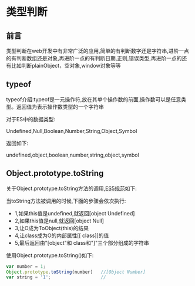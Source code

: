 # 类型判断

## 前言

类型判断在web开发中有非常广泛的应用,简单的有判断数字还是字符串,进阶一点的有判断数组还是对象,再进阶一点的有判断日期,正则,错误类型,再进阶一点的还有比如判断plainObject，空对象,window对象等等

## typeof

typeof介绍:typeof是一元操作符,放在其单个操作数的前面,操作数可以是任意类型。返回值为表示操作数类型的一个字符串

对于ES中的数据类型:

Undefined,Null,Boolean,Number,String,Object,Symbol

返回如下:

undefined,object,boolean,number,string,object,symbol

## Object.prototype.toString

关于Object.prototype.toString方法的调用,[ES5规范](https://es5.github.io/#x15.2.4.2)如下:

当toString方法被调用的时候,下面的步骤会依次执行:

* 1,如果this值是undefined,就返回[object Undefined]
* 2,如果this值是null,就返回[object Null]
* 3,让O成为ToObject(this)的结果
* 4,让class成为O的内部属性[[ class]]的值
* 5,最后返回由"[object"和 class和"]"三个部分组成的字符串

使用Object.prototype.toString()如下:

``` javascript
var number = 1;
Object.prototype.toString(number)   //[Object Number]
var string = '1';                   //